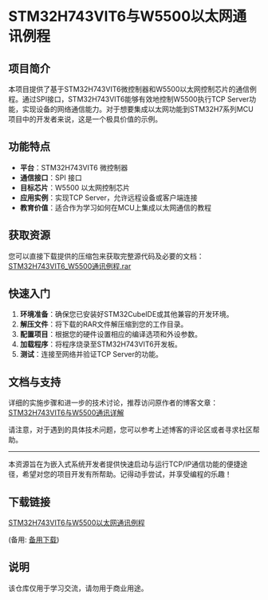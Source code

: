 # STM32H743VIT6与W5500以太网通讯例程

## 项目简介
本项目提供了基于STM32H743VIT6微控制器和W5500以太网控制芯片的通信例程。通过SPI接口，STM32H743VIT6能够有效地控制W5500执行TCP Server功能，实现设备的网络通信能力。对于想要集成以太网功能到STM32H7系列MCU项目中的开发者来说，这是一个极具价值的示例。

## 功能特点
- **平台**：STM32H743VIT6 微控制器
- **通信接口**：SPI 接口
- **目标芯片**：W5500 以太网控制芯片
- **应用实例**：实现TCP Server，允许远程设备或客户端连接
- **教育价值**：适合作为学习如何在MCU上集成以太网通信的教程

## 获取资源
您可以直接下载提供的压缩包来获取完整源代码及必要的文档：
[STM32H743VIT6_W5500通讯例程.rar](./STM32H743VIT6_W5500通讯例程.rar)

## 快速入门
1. **环境准备**：确保您已安装好STM32CubeIDE或其他兼容的开发环境。
2. **解压文件**：将下载的RAR文件解压缩到您的工作目录。
3. **配置项目**：根据您的硬件设置相应的编译选项和外设参数。
4. **加载程序**：将程序烧录至STM32H743VIT6开发板。
5. **测试**：连接至网络并验证TCP Server的功能。

## 文档与支持
详细的实施步骤和进一步的技术讨论，推荐访问原作者的博客文章：
[STM32H743VIT6与W5500通讯详解](https://blog.csdn.net/hwytree/article/details/120156570)

请注意，对于遇到的具体技术问题，您可以参考上述博客的评论区或者寻求社区帮助。

---

本资源旨在为嵌入式系统开发者提供快速启动与运行TCP/IP通信功能的便捷途径，希望对您的项目开发有所帮助。记得动手尝试，并享受编程的乐趣！

## 下载链接
[STM32H743VIT6与W5500以太网通讯例程](https://pan.quark.cn/s/72570995772e) 

(备用: [备用下载](https://pan.baidu.com/s/1CmZ6ZHzFBqDq53fk8ogirw?pwd=1234))

## 说明

该仓库仅用于学习交流，请勿用于商业用途。
